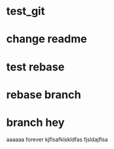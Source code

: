 # test_git
# change readme
# test rebase
# rebase branch
# branch hey
aaaaaa
forever
kjflsafklskldfas
fjsldajflsa
